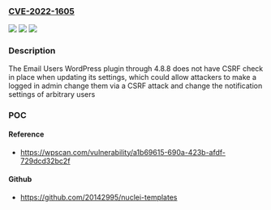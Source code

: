 ### [CVE-2022-1605](https://cve.mitre.org/cgi-bin/cvename.cgi?name=CVE-2022-1605)
![](https://img.shields.io/static/v1?label=Product&message=Email%20Users&color=blue)
![](https://img.shields.io/static/v1?label=Version&message=4.8.8%3C%3D%204.8.8%20&color=brighgreen)
![](https://img.shields.io/static/v1?label=Vulnerability&message=CWE-352%20Cross-Site%20Request%20Forgery%20(CSRF)&color=brighgreen)

### Description

The Email Users WordPress plugin through 4.8.8 does not have CSRF check in place when updating its settings, which could allow attackers to make a logged in admin change them via a CSRF attack and change the notification settings of arbitrary users

### POC

#### Reference
- https://wpscan.com/vulnerability/a1b69615-690a-423b-afdf-729dcd32bc2f

#### Github
- https://github.com/20142995/nuclei-templates

